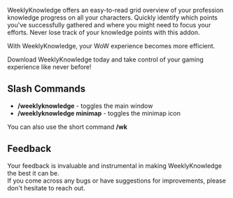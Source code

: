 WeeklyKnowledge offers an easy-to-read grid overview of your profession knowledge progress on all your characters. Quickly identify which points you've successfully gathered and where you might need to focus your efforts. Never lose track of your knowledge points with this addon.

With WeeklyKnowledge, your WoW experience becomes more efficient.

Download WeeklyKnowledge today and take control of your gaming experience like never before!

## Slash Commands

- **/weeklyknowledge** - toggles the main window
- **/weeklyknowledge minimap** - toggles the minimap icon

You can also use the short command **/wk**

## Feedback

Your feedback is invaluable and instrumental in making WeeklyKnowledge the best it can be.  
If you come across any bugs or have suggestions for improvements, please don't hesitate to reach out.
